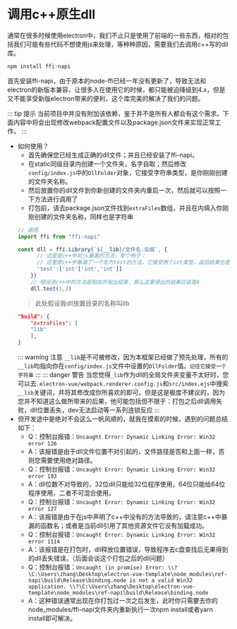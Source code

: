 # 调用c++原生dll
通常在很多时候使用electron中，我们不止只是使用了前端的一些东西，相对的包括我们可能有些代码不想使用js来处理，等种种原因，需要我们去调用c++写的dll库。

```bash
npm install ffi-napi
```

首先安装ffi-napi，由于原本的node-ffi已经一年没有更新了，导致无法和electron的新版本兼容，让很多人在使用它的时候，都只能被迫降级到4.x，但是又不能享受新版electron带来的便利，这个库完美的解决了我们的问题。

::: tip 提示
当前项目中并没有附加该依赖，鉴于并不是所有人都会有这个需求。下面内容中将会出现修改webpack配置文件以及package.json文件来实现正常工作。
:::

- 如何使用？
    - 首先确保您已经生成正确的dll文件；并且已经安装了ffi-napi。
    - 在static同级目录内创建一个文件夹，名字自取；然后修改`config/index.js`中的`DllFolder`对象，它接受字符串类型，是你刚刚创建的文件夹名称。
    - 然后放置你的dll文件到你新创建的文件夹内重启一次，然后就可以按照一下方法进行调用了
    - 打包前，请去package.json文件找到`extraFiles`数组，并且在内填入你刚刚创建的文件夹名称，同样也是字符串
    ```JavaScript
    // 调用
    import ffi from "ffi-napi"

    const dll = ffi.Library(`${__lib}/文件名.后缀`, {
          // 这里是c++中对js暴漏的方法，举个例子：
          // 这里是c++中暴漏了一个名为test的方法，它接受两个int类型，返回结果也是int类型
          'test':['int'['int','int']]
        })
        // 假设该c++中的方法是相加并抛出结果，那么这里得出的结果应该是4
        dll.test(1,3)
    ```
    > 此处假设我dll放置目录的名称叫lib
    ```json
    "build": {
        "extraFiles": [
        "lib"
        ],
    }
    ```
    ::: warning 注意
    `__lib`是不可被修改，因为本框架已经做了预先处理，所有的`__lib`均指向你在`config/index.js`文件中设置的`DllFolder`值。`记住它接受一个字符串`
    ::: 
    ::: danger 警告
    当您觉得`_lib`作为dll的全局文件夹变量不太好时，您可以去`.electron-vue/webpack.renderer.config.js`和`src/index.ejs`中搜索`__lib`关键词，并将其修改成你所喜欢的即可。但是这是极度不建议的，因为您并不知道这么做所带来的后果，他可能包括但不限于：打包之后dll调用失败，dll位置丢失，dev无法启动等一系列连锁反应
    :::
- 但开发途中是绝对不会这么一帆风顺的，就我在摸索的时候，遇到的问题总结如下：
    - Q：控制台报错：`Uncaught Error: Dynamic Linking Error: Win32 error 126`
    - A：该报错是由于dll文件位置不对引起的，文件路径是否和上面一样，否则您需要使用绝对路径。
    - Q：控制台报错：`Uncaught Error: Dynamic Linking Error: Win32 error 193`
    - A：dll位数不对导致的，32位dll只能给32位程序使用，64位只能给64位程序使用，二者不可混合使用。
    - Q：控制台报错：`Uncaught Error: Dynamic Linking Error: Win32 error 127`
    - A：该报错是由于在js中声明了c++中没有的方法导致的，请注意c++中暴漏的函数名；或者是当前dll引用了其他资源文件它没有加载成功。
    - Q：控制台报错：`Uncaught Error: Dynamic Linking Error: Win32 error 1114`
    - A：该报错是在打包时，dll释放位置错误，导致程序去c盘查找后无果得到的dll丢失错误。（后面会谈这个打包之后的dll问题）
    - Q：控制台报错：`Uncaught (in promise) Error: \\?\C:\Users\zhang\Desktop\electron-vue-template\node_modules\ref-napi\build\Release\binding.node is not a valid Win32 application.
\\?\C:\Users\zhang\Desktop\electron-vue-template\node_modules\ref-napi\build\Release\binding.node`
    - A：这种错误通常出现在你打包过一次之后发生，此时你只需要去你的node_modules/ffi-napi文件夹内重新执行一次npm install或者yarn install即可解决。